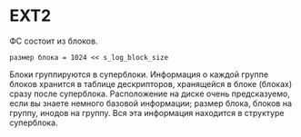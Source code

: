 # EXT2

ФС состоит из блоков.

```
размер блока = 1024 << s_log_block_size
```

Блоки группируются в суперблоки. Информация о каждой группе блоков хранится в таблице дескрипторов, хранящейся в блоке (блоках) сразу после суперблока.
Расположение на диске очень предсказуемо, если вы знаете немного базовой информации; размер блока, блоков на группу, инодов на группу. Вся эта информация находится в структуре суперблока.
